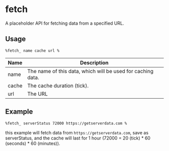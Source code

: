 # fetch

A placeholder API for fetching data from a specified URL.

## Usage

```
%fetch_ name cache url %
```

| Name | Description |
| --- | --- |
| name | The name of this data, which will be used for caching data. |
| cache | The cache duration (tick).|
| url | The URL |

## Example

```
%fetch_ serverStatus 72000 https://getserverdata.com %
```

this example will fetch data from `https://getserverdata.com`, save as serverStatus, and the cache will last for 1 hour (72000 = 20 (tick) * 60 (seconds) * 60 (minutes)).
